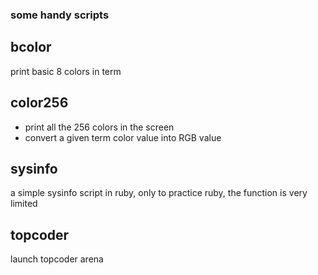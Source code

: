 ### some handy scripts

bcolor
------
print basic 8 colors in term

color256
-----

* print all the 256 colors in the screen
* convert a given term color value into RGB value

sysinfo
-------

a simple sysinfo script in ruby, only to practice ruby, the function is very limited

topcoder
--------

launch topcoder arena
